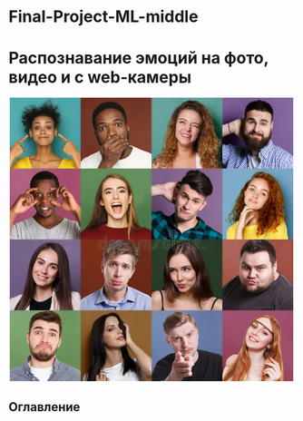 # Final-Project-ML-middle
# Распознавание эмоций на фото, видео и с web-камеры

<p align="center"><img src="/imgs/Эмоции.webp" width="500" alt="Эмоции"></p>

## Оглавление
